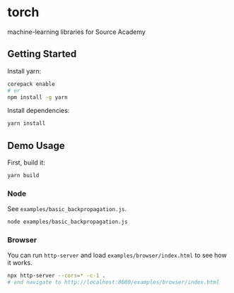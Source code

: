 # torch
machine-learning libraries for Source Academy

## Getting Started

Install yarn:

``` bash
corepack enable
# or
npm install -g yarn
```

Install dependencies:

```bash
yarn install
```

## Demo Usage

First, build it:

```bash
yarn build
```

### Node

See `examples/basic_backpropagation.js`.

```bash
node examples/basic_backpropagation.js
```

### Browser

You can run `http-server` and load `examples/browser/index.html` to see how it works.

```bash
npx http-server --cors=* -c-1 .
# and navigate to http://localhost:8080/examples/browser/index.html
```
